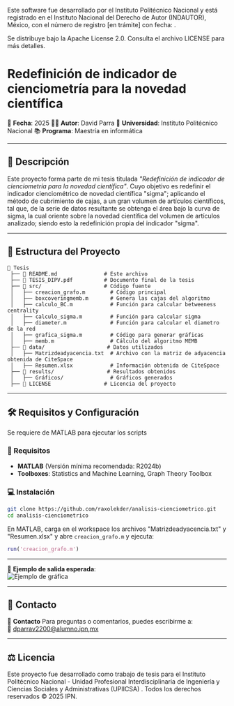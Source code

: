 Este software fue desarrollado por el Instituto Politécnico Nacional y está registrado en el Instituto Nacional del Derecho de Autor (INDAUTOR), México, con el número de registro [en trámite] con fecha: .

Se distribuye bajo la Apache License 2.0. Consulta el archivo LICENSE para más detalles.

# **Redefinición de indicador de cienciometría para la novedad científica**

📅 **Fecha**: 2025 
👨‍🎓 **Autor**: David Parra 
🏫 **Universidad**: Instituto Politécnico Nacional 
📚 **Programa**: Maestría en informática 

---

## **📌 Descripción**

 
Este proyecto forma parte de mi tesis titulada *"Redefinición de indicador de cienciometría para la novedad científica"*. Cuyo objetivo es redefinir el indicador cienciométrico de novedad científica "sigma"; aplicando el método de cubrimiento de cajas, a un gran volumen de artículos científicos, tal que, de la serie de datos resultante se obtenga el área bajo la curva de sigma, la cual oriente sobre la novedad científica del volumen de artículos analizado; siendo esto la redefinición propia del indicador "sigma".

---

## **📁 Estructura del Proyecto**

```plaintext
📂 Tesis
 ├── 📜 README.md               # Este archivo
 ├── 📜 TESIS_DIPV.pdf          # Documento final de la tesis
 ├── 📂 src/                    # Código fuente
 │   ├── creacion_grafo.m        # Código principal
 │   ├── boxcoveringmemb.m       # Genera las cajas del algoritmo
 │   ├── calculo_BC.m            # Función para calcular betweeness centrality
 │   ├── calculo_sigma.m         # Función para calcular sigma
 │   ├── diameter.m              # Función para calcular el diametro de la red
 │   ├── grafica_sigma.m         # Código para generar gráficas
 │   ├── memb.m                  # Cálculo del algoritmo MEMB
 ├── 📂 data/                    # Datos utilizados
 │   ├── Matrizdeadyacencia.txt  # Archivo con la matriz de adyacencia obtenida de CiteSpace
 │   ├── Resumen.xlsx            # Información obtenida de CiteSpace
 ├── 📂 results/                 # Resultados obtenidos
 │   ├── Gráficos/               # Gráficos generados
 ├── 📜 LICENSE                 # Licencia del proyecto
```

---

## **🛠 Requisitos y Configuración**
Se requiere de MATLAB para ejecutar los scripts

### **🔧 Requisitos**
- **MATLAB** (Versión mínima recomendada: R2024b)  
- **Toolboxes**: Statistics and Machine Learning, Graph Theory Toolbox   

### **💻 Instalación**

```bash
git clone https://github.com/raxolekder/analisis-cienciometrico.git
cd analisis-cienciometrico
```

En MATLAB, carga en el workspace los archivos "Matrizdeadyacencia.txt" y "Resumen.xlsx" y abre `creacion_grafo.m` y ejecuta:

```matlab
run('creacion_grafo.m')
```
---

📌 **Ejemplo de salida esperada**:  
![Ejemplo de gráfica](results/Gráficos/Nodo_Abul%20Bashar%20M%20798.png)

---

## **📝 Contacto**

📌 **Contacto**
Para preguntas o comentarios, puedes escribirme a:  
📧 [dparrav2200@alumno.ipn,mx](mailto:dparrav2200@alumno.ipn.mx)  

---

## **⚖️ Licencia**
Este proyecto fue desarrollado como trabajo de tesis para el Instituto Politécnico Nacional - Unidad Profesional Interdisciplinaria de Ingeniería y Ciencias Sociales y Administrativas (UPIICSA) . Todos los derechos reservados © 2025 IPN.
